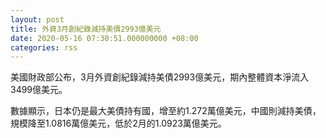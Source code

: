 ```yaml
---
layout: post
title: 外資3月創紀錄減持美債2993億美元
date: 2020-05-16 07:30:51.000000000 +08:00
categories: rss
---
```


美國財政部公布，3月外資創紀錄減持美債2993億美元，期內整體資本淨流入3499億美元。

數據顯示，日本仍是最大美債持有國，增至約1.272萬億美元，中國則減持美債，規模降至1.0816萬億美元，低於2月的1.0923萬億美元。
